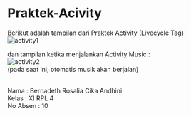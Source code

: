 # Praktek-Acivity

Berikut adalah tampilan dari Praktek Activity (Livecycle Tag)
<br> 
![activity1](https://cloud.githubusercontent.com/assets/22133514/19380292/d76abb58-9220-11e6-8245-e4026256d583.PNG)

dan tampilan ketika menjalankan Activity Music :
<br> 
![activity2](https://cloud.githubusercontent.com/assets/22133514/19380293/d7b313a8-9220-11e6-9f79-17405b1f7067.png)
<br>(pada saat ini, otomatis musik akan berjalan)

<br> 
Nama : Bernadeth Rosalia Cika Andhini
<br> Kelas : XI RPL 4
<br> No Absen : 10

